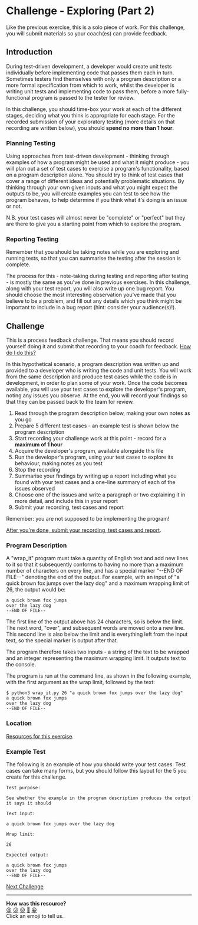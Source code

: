 # Challenge - Exploring (Part 2)

Like the previous exercise, this is a solo piece of work. For this challenge,
you will submit materials so your coach(es) can provide feedback.

## Introduction

During test-driven development, a developer would create unit tests individually
before implementing code that passes them each in turn. Sometimes testers find
themselves with only a program description or a more formal specification from
which to work, whilst the developer is writing unit tests and implementing code
to pass them, before a more fully-functional program is passed to the tester for
review.

In this challenge, you should time-box your work at each of the different
stages, deciding what you think is appropriate for each stage. For the recorded
submission of your exploratory testing (more details on that recording are
written below), you should **spend no more than 1 hour**.

### Planning Testing

Using approaches from test-driven development - thinking through examples of how
a program might be used and what it might produce - you will plan out a set of
test cases to exercise a program's functionality, based on a program description
alone. You should try to think of test cases that cover a range of different
ideas and potentially problematic situations. By thinking through your own given
inputs and what you might expect the outputs to be, you will create examples you
can test to see how the program behaves, to help determine if you think what
it's doing is an issue or not.

N.B. your test cases will almost never be "complete" or "perfect" but they are
there to give you a starting point from which to explore the program.

### Reporting Testing

Remember that you should be taking notes while you are exploring and running
tests, so that you can summarise the testing after the session is complete.

The process for this - note-taking during testing and reporting after testing -
is mostly the same as you've done in previous exercises. In this challenge,
along with your test report, you will also write up one bug report. You should
choose the most interesting observation you've made that you believe to be a
problem, and fill out any details which you think might be important to include
in a bug report (hint: consider your audience(s)!).

## Challenge

This is a process feedback challenge. That means you should record yourself
doing it and submit that recording to your coach for feedback. [How do I do
this?](../pills/process_feedback_challenges.md)

In this hypothetical scenario, a program description was written up and provided
to a developer who is writing the code and unit tests. You will work from the
same description and produce test cases while the code is in development, in
order to plan some of your work. Once the code becomes available, you will use
your test cases to explore the developer's program, noting any issues you
observe. At the end, you will record your findings so that they can be passed
back to the team for review.

1. Read through the program description below, making your own notes as you go
2. Prepare 5 different test cases - an example test is shown below the program
   description
3. Start recording your challenge work at this point - record for a **maximum of
   1 hour**
4. Acquire the developer's program, available alongside this file
5. Run the developer's program, using your test cases to explore its behaviour,
   making notes as you test
6. Stop the recording
7. Summarise your findings by writing up a report including what you found with
   your test cases and a one-line summary of each of the issues observed
8. Choose one of the issues and write a paragraph or two explaining it in more
   detail, and include this in your report
9. Submit your recording, test cases and report

Remember: you are not supposed to be implementing the program!

[After you're done, submit your recording, test cases and
report](https://airtable.com/shrNFgNkPWr3d63Db?prefill_Item=itt_as01).

### Program Description

A "wrap_it" program must take a quantity of English text and add new lines to it
so that it subsequently conforms to having no more than a maximum number of
characters on every line, and has a special marker "--END OF FILE--" denoting
the end of the output. For example, with an input of "a quick brown fox jumps
over the lazy dog" and a maximum wrapping limit of 26, the output would be:

```
a quick brown fox jumps
over the lazy dog
--END OF FILE--
```

The first line of the output above has 24 characters, so is below the limit. The
next word, "over", and subsequent words are moved onto a new line. This second
line is also below the limit and is everything left from the input text, so the
special marker is output after that.

The program therefore takes two inputs - a string of the text to be wrapped and
an integer representing the maximum wrapping limit. It outputs text to the
console.

The program is run at the command line, as shown in the following example, with
the first argument as the wrap limit, followed by the text:

```
$ python3 wrap_it.py 26 "a quick brown fox jumps over the lazy dog"
a quick brown fox jumps
over the lazy dog
--END OF FILE--
```

### Location

[Resources for this exercise](05_resources).

### Example Test

The following is an example of how you should write your test cases. Test cases
can take many forms, but you should follow this layout for the 5 you create for
this challenge.

```
Test purpose:

See whether the example in the program description produces the output it says it should

Text input:

a quick brown fox jumps over the lazy dog

Wrap limit:

26

Expected output:

a quick brown fox jumps
over the lazy dog
--END OF FILE--
```

[Next Challenge](06_materials.md)

<!-- BEGIN GENERATED SECTION DO NOT EDIT -->

---

**How was this resource?**  
[😫](https://airtable.com/shrUJ3t7KLMqVRFKR?prefill_Repository=makersacademy%2Fintro-to-testing&prefill_File=phase2%2F05_solo_exploring_more.md&prefill_Sentiment=😫) [😕](https://airtable.com/shrUJ3t7KLMqVRFKR?prefill_Repository=makersacademy%2Fintro-to-testing&prefill_File=phase2%2F05_solo_exploring_more.md&prefill_Sentiment=😕) [😐](https://airtable.com/shrUJ3t7KLMqVRFKR?prefill_Repository=makersacademy%2Fintro-to-testing&prefill_File=phase2%2F05_solo_exploring_more.md&prefill_Sentiment=😐) [🙂](https://airtable.com/shrUJ3t7KLMqVRFKR?prefill_Repository=makersacademy%2Fintro-to-testing&prefill_File=phase2%2F05_solo_exploring_more.md&prefill_Sentiment=🙂) [😀](https://airtable.com/shrUJ3t7KLMqVRFKR?prefill_Repository=makersacademy%2Fintro-to-testing&prefill_File=phase2%2F05_solo_exploring_more.md&prefill_Sentiment=😀)  
Click an emoji to tell us.

<!-- END GENERATED SECTION DO NOT EDIT -->
